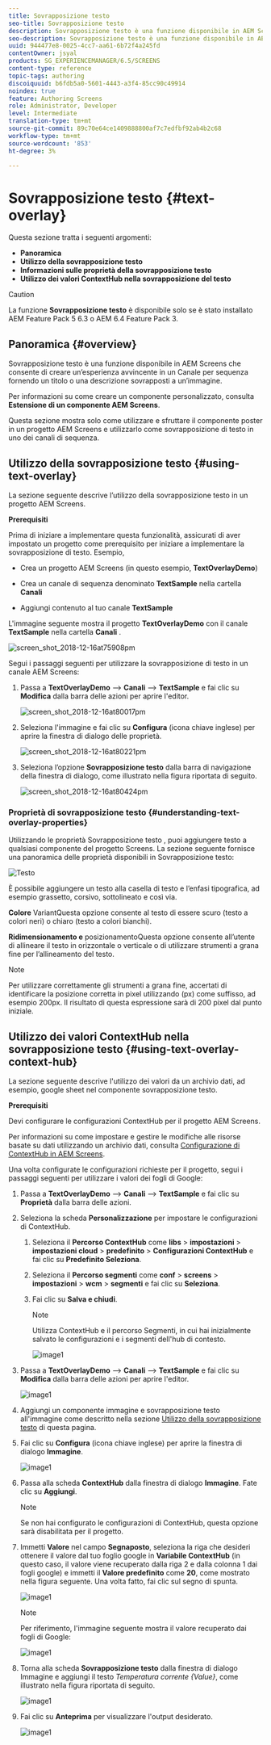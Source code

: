 ```yaml
---
title: Sovrapposizione testo
seo-title: Sovrapposizione testo
description: Sovrapposizione testo è una funzione disponibile in AEM Screens che consente di creare un’esperienza avvincente in un Canale per sequenza fornendo un titolo o una descrizione sovrapposti a un’immagine. Segui questa pagina per ulteriori informazioni.
seo-description: Sovrapposizione testo è una funzione disponibile in AEM Screens che consente di creare un’esperienza avvincente in un Canale per sequenza fornendo un titolo o una descrizione sovrapposti a un’immagine. Segui questa pagina per ulteriori informazioni.
uuid: 944477e8-0025-4cc7-aa61-6b72f4a245fd
contentOwner: jsyal
products: SG_EXPERIENCEMANAGER/6.5/SCREENS
content-type: reference
topic-tags: authoring
discoiquuid: b6fdb5a0-5601-4443-a3f4-85cc90c49914
noindex: true
feature: Authoring Screens
role: Administrator, Developer
level: Intermediate
translation-type: tm+mt
source-git-commit: 89c70e64ce1409888800af7c7edfbf92ab4b2c68
workflow-type: tm+mt
source-wordcount: '853'
ht-degree: 3%

---
```



# Sovrapposizione testo {#text-overlay}

Questa sezione tratta i seguenti argomenti:

* **Panoramica**
* **Utilizzo della sovrapposizione testo**
* **Informazioni sulle proprietà della sovrapposizione testo**
* **Utilizzo dei valori ContextHub nella sovrapposizione del testo**

>[!CAUTION]
>
>La funzione **Sovrapposizione testo** è disponibile solo se è stato installato AEM Feature Pack 5 6.3 o AEM 6.4 Feature Pack 3.

## Panoramica {#overview}

Sovrapposizione testo è una funzione disponibile in AEM Screens che consente di creare un’esperienza avvincente in un Canale per sequenza fornendo un titolo o una descrizione sovrapposti a un’immagine.

Per informazioni su come creare un componente personalizzato, consulta **Estensione di un componente AEM Screens**.

Questa sezione mostra solo come utilizzare e sfruttare il componente poster in un progetto AEM Screens e utilizzarlo come sovrapposizione di testo in uno dei canali di sequenza.

## Utilizzo della sovrapposizione testo {#using-text-overlay}

La sezione seguente descrive l’utilizzo della sovrapposizione testo in un progetto AEM Screens.

**Prerequisiti**

Prima di iniziare a implementare questa funzionalità, assicurati di aver impostato un progetto come prerequisito per iniziare a implementare la sovrapposizione di testo. Esempio,

* Crea un progetto AEM Screens (in questo esempio, **TextOverlayDemo**)

* Crea un canale di sequenza denominato **TextSample** nella cartella **Canali**

* Aggiungi contenuto al tuo canale **TextSample**

L&#39;immagine seguente mostra il progetto **TextOverlayDemo** con il canale **TextSample** nella cartella **Canali** .

![screen_shot_2018-12-16at75908pm](assets/screen_shot_2018-12-16at75908pm.png)

Segui i passaggi seguenti per utilizzare la sovrapposizione di testo in un canale AEM Screens:

1. Passa a **TextOverlayDemo** —> **Canali** —> **TextSample** e fai clic su **Modifica** dalla barra delle azioni per aprire l&#39;editor.

   ![screen_shot_2018-12-16at80017pm](assets/screen_shot_2018-12-16at80017pm.png)

1. Seleziona l&#39;immagine e fai clic su **Configura** (icona chiave inglese) per aprire la finestra di dialogo delle proprietà.

   ![screen_shot_2018-12-16at80221pm](assets/screen_shot_2018-12-16at80221pm.png)

1. Seleziona l’opzione **Sovrapposizione testo** dalla barra di navigazione della finestra di dialogo, come illustrato nella figura riportata di seguito.

   ![screen_shot_2018-12-16at80424pm](assets/screen_shot_2018-12-16at80424pm.png)

### Proprietà di sovrapposizione testo {#understanding-text-overlay-properties}

Utilizzando le proprietà Sovrapposizione testo , puoi aggiungere testo a qualsiasi componente del progetto Screens. La sezione seguente fornisce una panoramica delle proprietà disponibili in Sovrapposizione testo:

![Testo](assets/text.gif)

È possibile aggiungere un testo alla casella di testo e l’enfasi tipografica, ad esempio grassetto, corsivo, sottolineato e così via.

**Colore** VariantQuesta opzione consente al testo di essere scuro (testo a colori neri) o chiaro (testo a colori bianchi).

**Ridimensionamento e** posizionamentoQuesta opzione consente all’utente di allineare il testo in orizzontale o verticale o di utilizzare strumenti a grana fine per l’allineamento del testo.

>[!NOTE]
>
>Per utilizzare correttamente gli strumenti a grana fine, accertati di identificare la posizione corretta in pixel utilizzando (px) come suffisso, ad esempio 200px. Il risultato di questa espressione sarà di 200 pixel dal punto iniziale.

## Utilizzo dei valori ContextHub nella sovrapposizione testo {#using-text-overlay-context-hub}

La sezione seguente descrive l&#39;utilizzo dei valori da un archivio dati, ad esempio, google sheet nel componente sovrapposizione testo.

**Prerequisiti**

Devi configurare le configurazioni ContextHub per il progetto AEM Screens.

Per informazioni su come impostare e gestire le modifiche alle risorse basate su dati utilizzando un archivio dati, consulta [Configurazione di ContextHub in AEM Screens](https://docs.adobe.com/content/help/en/experience-manager-screens/user-guide/developing/configuring-context-hub.html).

Una volta configurate le configurazioni richieste per il progetto, segui i passaggi seguenti per utilizzare i valori dei fogli di Google:

1. Passa a **TextOverlayDemo** —> **Canali** —> **TextSample** e fai clic su **Proprietà** dalla barra delle azioni.

1. Seleziona la scheda **Personalizzazione** per impostare le configurazioni di ContextHub.

   1. Seleziona il **Percorso ContextHub** come **libs** > **impostazioni** > **impostazioni cloud** > **predefinito** > **Configurazioni ContextHub** e fai clic su **Predefinito Seleziona**.

   1. Seleziona il **Percorso segmenti** come **conf** > **screens** > **impostazioni** > **wcm** > **segmenti** e fai clic su **Seleziona**.

   1. Fai clic su **Salva e chiudi**.

      >[!NOTE]
      >
      >Utilizza ContextHub e il percorso Segmenti, in cui hai inizialmente salvato le configurazioni e i segmenti dell&#39;hub di contesto.

      ![image1](/help/user-guide/assets/text-overlay/text-overlay8.png)

1. Passa a **TextOverlayDemo** —> **Canali** —> **TextSample** e fai clic su **Modifica** dalla barra delle azioni per aprire l&#39;editor.

   ![image1](/help/user-guide/assets/text-overlay/text-overlay1.png)

1. Aggiungi un componente immagine e sovrapposizione testo all&#39;immagine come descritto nella sezione [Utilizzo della sovrapposizione testo](/help/user-guide/text-overlay.md#using-text-overlay) di questa pagina.

1. Fai clic su **Configura** (icona chiave inglese) per aprire la finestra di dialogo **Immagine**.

   ![image1](/help/user-guide/assets/text-overlay/text-overlay4.png)

1. Passa alla scheda **ContextHub** dalla finestra di dialogo **Immagine**. Fate clic su **Aggiungi**.

   >[!NOTE]
   >Se non hai configurato le configurazioni di ContextHub, questa opzione sarà disabilitata per il progetto.

1. Immetti **Valore** nel campo **Segnaposto**, seleziona la riga che desideri ottenere il valore dal tuo foglio google in **Variabile ContextHub** (in questo caso, il valore viene recuperato dalla riga 2 e dalla colonna 1 dai fogli google) e immetti il **Valore predefinito** come **20**, come mostrato nella figura seguente. Una volta fatto, fai clic sul segno di spunta.

   ![image1](/help/user-guide/assets/text-overlay/text-overlay5.png)

   >[!NOTE]
   >Per riferimento, l&#39;immagine seguente mostra il valore recuperato dai fogli di Google:

   ![image1](/help/user-guide/assets/text-overlay/text-overlay6.png)

1. Torna alla scheda **Sovrapposizione testo** dalla finestra di dialogo Immagine e aggiungi il testo *Temperatura corrente {Value}*, come illustrato nella figura riportata di seguito.

   ![image1](/help/user-guide/assets/text-overlay/text-overlay7.png)

1. Fai clic su **Anteprima** per visualizzare l&#39;output desiderato.

   ![image1](/help/user-guide/assets/text-overlay/text-overlay10.png)















